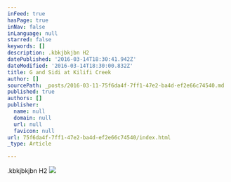 ```yaml
---
inFeed: true
hasPage: true
inNav: false
inLanguage: null
starred: false
keywords: []
description: .kbkjbkjbn H2
datePublished: '2016-03-14T18:30:41.942Z'
dateModified: '2016-03-14T18:30:00.832Z'
title: G and Sidi at Kilifi Creek
author: []
sourcePath: _posts/2016-03-11-75f6da4f-7ff1-47e2-ba4d-ef2e66c74540.md
published: true
authors: []
publisher:
  name: null
  domain: null
  url: null
  favicon: null
url: 75f6da4f-7ff1-47e2-ba4d-ef2e66c74540/index.html
_type: Article

---
```

.kbkjbkjbn H2
![](https://s3-us-west-2.amazonaws.com/the-grid-img/p/415641eb2debe51fb1b573b3d2b5bf917eaf08d7.jpg)